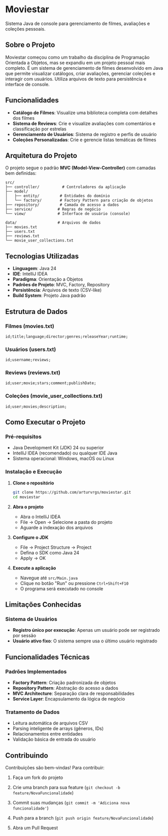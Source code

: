 ﻿# Moviestar

Sistema Java de console para gerenciamento de filmes, avaliações e coleções pessoais.

## Sobre o Projeto

Moviestar começou como um trabalho da disciplina de Programação Orientada a Objetos, mas se expandiu em um projeto pessoal mais completo. É um sistema de gerenciamento de filmes desenvolvido em Java que permite visualizar catálogos, criar avaliações, gerenciar coleções e interagir com usuários. Utiliza arquivos de texto para persistência e interface de console.

## Funcionalidades

-  **Catálogo de Filmes**: Visualize uma biblioteca completa com detalhes dos filmes
-  **Sistema de Reviews**: Crie e visualize avaliações com comentários e classificação por estrelas
-  **Gerenciamento de Usuários**: Sistema de registro e perfis de usuário
-  **Coleções Personalizadas**: Crie e gerencie listas temáticas de filmes

## Arquitetura do Projeto

O projeto segue o padrão **MVC (Model-View-Controller)** com camadas bem definidas:

```
src/
├── controller/          # Controladores da aplicação
├── model/
│   ├── entity/         # Entidades do domínio
│   └── factory/        # Factory Pattern para criação de objetos
├── repository/         # Camada de acesso a dados
├── service/           # Regras de negócio
└── view/              # Interface de usuário (console)

data/                  # Arquivos de dados
├── movies.txt
├── users.txt
├── reviews.txt
└── movie_user_collections.txt
```

## Tecnologias Utilizadas

- **Linguagem**: Java 24
- **IDE**: IntelliJ IDEA
- **Paradigma**: Orientação a Objetos
- **Padrões de Projeto**: MVC, Factory, Repository
- **Persistência**: Arquivos de texto (CSV-like)
- **Build System**: Projeto Java padrão

## Estrutura de Dados

### Filmes (movies.txt)
```
id;title;language;director;genres;releaseYear;runtime;
```

### Usuários (users.txt)
```
id;username;reviews;
```

### Reviews (reviews.txt)
```
id;user;movie;stars;comment;publishDate;
```

### Coleções (movie_user_collections.txt)
```
id;user;movies;description;
```

## Como Executar o Projeto

### Pré-requisitos

- Java Development Kit (JDK) 24 ou superior
- IntelliJ IDEA (recomendado) ou qualquer IDE Java
- Sistema operacional: Windows, macOS ou Linux

### Instalação e Execução

1. **Clone o repositório**
   ```bash
   git clone https://github.com/arturvrgs/moviestar.git
   cd moviestar
   ```

2. **Abra o projeto**
    - Abra o IntelliJ IDEA
    - File → Open → Selecione a pasta do projeto
    - Aguarde a indexação dos arquivos

3. **Configure o JDK**
    - File → Project Structure → Project
    - Defina o SDK como Java 24
    - Apply → OK

4. **Execute a aplicação**
    - Navegue até `src/Main.java`
    - Clique no botão "Run" ou pressione `Ctrl+Shift+F10`
    - O programa será executado no console

## Limitações Conhecidas

### Sistema de Usuários
- **Registro único por execução**: Apenas um usuário pode ser registrado por sessão
- **Usuário ativo fixo**: O sistema sempre usa o último usuário registrado

## Funcionalidades Técnicas

### Padrões Implementados

- **Factory Pattern**: Criação padronizada de objetos
- **Repository Pattern**: Abstração do acesso a dados
- **MVC Architecture**: Separação clara de responsabilidades
- **Service Layer**: Encapsulamento da lógica de negócio

### Tratamento de Dados

- Leitura automática de arquivos CSV
- Parsing inteligente de arrays (gêneros, IDs)
- Relacionamentos entre entidades
- Validação básica de entrada do usuário

## Contribuindo

Contribuições são bem-vindas! Para contribuir:

1. Faça um fork do projeto
2. Crie uma branch para sua feature (`git checkout -b feature/NovaFuncionalidade`)
3. Commit suas mudanças (`git commit -m 'Adiciona nova funcionalidade'`)
4. Push para a branch (`git push origin feature/NovaFuncionalidade`)

5. Abra um Pull Request


